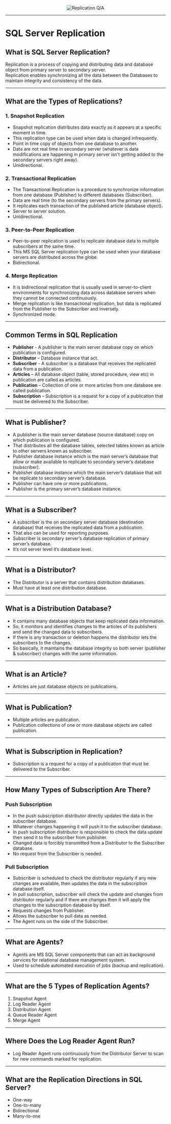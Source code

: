 

<p align="center">
  <img src="[assets/replication.gif](https://github.com/DBA-MdAnasMiah/Database-Administration-SQL/blob/main/Replications/assets/replication_gif.gif)" alt="Replication Q/A" />
</p>

---

# SQL Server Replication

## What is SQL Server Replication?
Replication is a process of copying and distributing data and database object from primary server to secondary server.  
Replication enables synchronizing all the data between the Databases to maintain integrity and consistency of the data.

---

## What are the Types of Replications?

### 1. Snapshot Replication
- Snapshot replication distributes data exactly as it appears at a specific moment in time.
- This replication type can be used when data is changed infrequently.
- Point in time copy of objects from one database to another.
- Data are not real time in secondary server (whatever is data modifications are happening in primary server isn’t getting added to the secondary servers right away).
- Unidirectional.

### 2. Transactional Replication
- The Transactional Replication is a procedure to synchronize information from one database (Publisher) to different databases (Subscriber).
- Data are real time (to the secondary servers from the primary servers).
- It replicates each transaction of the published article (database object).
- Server to server solution.
- Unidirectional.

### 3. Peer-to-Peer Replication
- Peer-to-peer replication is used to replicate database data to multiple subscribers at the same time.
- This MS SQL Server replication type can be used when your database servers are distributed across the globe.
- Bidirectional.

### 4. Merge Replication
- It is bidirectional replication that is usually used in server-to-client environments for synchronizing data across database servers when they cannot be connected continuously.
- Merge replication is like transactional replication, but data is replicated from the Publisher to the Subscriber and inversely.
- Synchronized mode.

---

## Common Terms in SQL Replication

- **Publisher** - A publisher is the main server database copy on which publication is configured.
- **Distributor** – Database instance that act.
- **Subscriber** - A subscriber is a database that receives the replicated data from a publication.
- **Articles** – All database object (table, stored procedure, view etc) in publication are called as articles.
- **Publication** – Collection of one or more articles from one database are called publication.
- **Subscription** – Subscription is a request for a copy of a publication that must be delivered to the Subscriber.

---

## What is Publisher?
- A publisher is the main server database (source database) copy on which publication is configured.
- That distributes all the database tables, selected tables known as article to other servers known as subscriber.
- Publisher database instance which is the main server’s database that allow or make available to replicate to secondary server’s database (subscriber).
- Publisher database instance which the main server’s database that will be replicate to secondary server’s database.
- Publisher can have one or more publications.
- Publisher is the primary server’s database instance.

---

## What is a Subscriber?
- A subscriber is the on secondary server database (destination database) that receives the replicated data from a publication.
- That also can be used for reporting purposes.
- Subscriber is secondary server’s database replication of primary server’s database.
- It’s not server level it’s database level.

---

## What is a Distributor?
- The Distributor is a server that contains distribution databases.
- Must have at least one distribution database.

---

## What is a Distribution Database?
- It contains many database objects that keep replicated data information.
- So, it monitors and identifies changes to the articles of its publishers and send the changed data to subscribers.
- If there is any transaction or deletion happens the distributor lets the subscribers to the changes.
- So basically, it maintains the database integrity so both server (publisher & subscriber) changes with the same information.

---

## What is an Article?
- Articles are just database objects on publications.

---

## What is Publication?
- Multiple articles are publication.
- Publication collections of one or more database objects are called publication.

---

## What is Subscription in Replication?
- Subscription is a request for a copy of a publication that must be delivered to the Subscriber.

---

## How Many Types of Subscription Are There?

### Push Subscription
- In the push subscription distributor directly updates the data in the subscriber database.
- Whatever changes happening it will push it to the subscriber database.
- In push subscription distributor is responsible to check the data update then send it to the subscriber from publisher.
- Changed data is forcibly transmitted from a Distributor to the Subscriber database.
- No request from the Subscriber is needed.

### Pull Subscription
- Subscriber is scheduled to check the distributor regularly if any new changes are available, then updates the data in the subscription database itself.
- In pull subscription, subscriber will check the update and changes from distributor regularly and if there are changes then it will apply the changes to the subscription database by itself.
- Requests changes from Publisher.
- Allows the subscriber to pull data as needed.
- The Agent runs on the side of the Subscriber.

---

## What are Agents?
- Agents are MS SQL Server components that can act as background services for relational database management system.
- Used to schedule automated execution of jobs (backup and replication).

---

## What are the 5 Types of Replication Agents?
1. Snapshot Agent  
2. Log Reader Agent  
3. Distribution Agent  
4. Queue Reader Agent  
5. Merge Agent

---

## Where Does the Log Reader Agent Run?
- Log Reader Agent runs continuously from the Distributor Server to scan for new commands marked for replication.

---

## What are the Replication Directions in SQL Server?
- One-way  
- One-to-many  
- Bidirectional  
- Many-to-one
